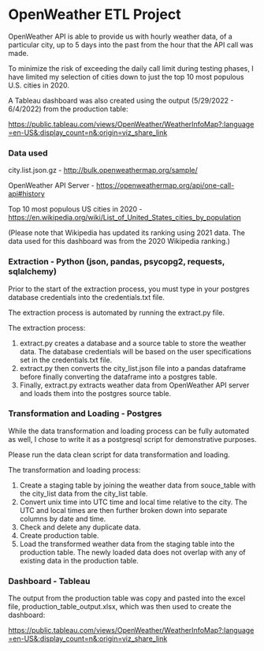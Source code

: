# OpenWeather ETL Project


OpenWeather API is able to provide us with hourly weather data, of a particular city, up to 5 days into the past from the hour that the API call was made.

To minimize the risk of exceeding the daily call limit during testing phases, I have limited my selection of cities down to just the top 10 most populous U.S. cities in 2020.

A Tableau dashboard was also created using the output (5/29/2022 - 6/4/2022) from the production table:

https://public.tableau.com/views/OpenWeather/WeatherInfoMap?:language=en-US&:display_count=n&:origin=viz_share_link



### Data used

city.list.json.gz - http://bulk.openweathermap.org/sample/

OpenWeather API Server - https://openweathermap.org/api/one-call-api#history

Top 10 most populous US cities in 2020 - https://en.wikipedia.org/wiki/List_of_United_States_cities_by_population

(Please note that Wikipedia has updated its ranking using 2021 data.  The data used for this dashboard was from the 2020 Wikipedia ranking.)

### Extraction - Python (json, pandas, psycopg2, requests, sqlalchemy)

Prior to the start of the extraction process, you must type in your postgres database credentials into the credentials.txt file.

The extraction process is automated by running the extract.py file.  

The extraction process:

1. extract.py creates a database and a source table to store the weather data.  The database credentials will be based on the user specifications set in the credentials.txt file.
2. extract.py then converts the city_list.json file into a pandas dataframe before finally converting the dataframe into a postgres table.
3. Finally, extract.py extracts weather data from OpenWeather API server and loads them into the postgres source table.

### Transformation and Loading - Postgres

While the data transformation and loading process can be fully automated as well, I chose to write it as a postgresql script for demonstrative purposes.  

Please run the data clean script for data transformation and loading.

The transformation and loading process:

1. Create a staging table by joining the weather data from souce_table with the city_list data from the city_list table.
2. Convert unix time into UTC time and local time relative to the city.  The UTC and local times are then further broken down into separate columns by date and time.
3. Check and delete any duplicate data.
4. Create production table.
5. Load the transformed weather data from the staging table into the production table.  The newly loaded data does not overlap with any of existing data in the production table.

### Dashboard - Tableau

The output from the production table was copy and pasted into the excel file, production_table_output.xlsx, which was then used to create the dashboard:

https://public.tableau.com/views/OpenWeather/WeatherInfoMap?:language=en-US&:display_count=n&:origin=viz_share_link

